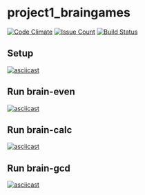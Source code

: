 # project1_braingames

[![Code Climate](https://codeclimate.com/github/alphacigam/project-lvl1-s376/badges/gpa.svg)](https://codeclimate.com/github/alphacigam/project-lvl1-s376)
[![Issue Count](https://codeclimate.com/github/hexlet-boilerplates/javascript-package/badges/issue_count.svg)](https://codeclimate.com/github/alphacigam/project-lvl1-s376)
[![Build Status](https://travis-ci.org/alphacigam/project-lvl1-s376.svg?branch=master)](https://travis-ci.org/alphacigam/project-lvl1-s376)

## Setup

[![asciicast](https://asciinema.org/a/nShfuFigK7GwyjjEWszihV2N3.svg)](https://asciinema.org/a/nShfuFigK7GwyjjEWszihV2N3)

## Run brain-even

[![asciicast](https://asciinema.org/a/ur2rIvWT9FYURUxbYQvqXhVKz.svg)](https://asciinema.org/a/ur2rIvWT9FYURUxbYQvqXhVKz)

## Run brain-calc

[![asciicast](https://asciinema.org/a/wuxCTit0irG60fhiQiRM9qJFK.svg)](https://asciinema.org/a/wuxCTit0irG60fhiQiRM9qJFK)

## Run brain-gcd

[![asciicast](https://asciinema.org/a/8YcxbBwQy3dRTOHaxXhuLDOgi.svg)](https://asciinema.org/a/8YcxbBwQy3dRTOHaxXhuLDOgi)
